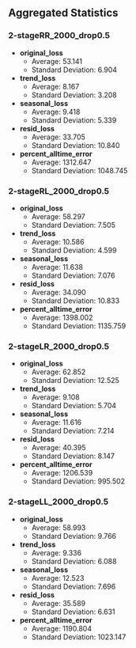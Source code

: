

## Aggregated Statistics

### 2-stageRR_2000_drop0.5

- **original_loss**
  - Average: 53.141
  - Standard Deviation: 6.904
- **trend_loss**
  - Average: 8.167
  - Standard Deviation: 3.208
- **seasonal_loss**
  - Average: 9.418
  - Standard Deviation: 5.339
- **resid_loss**
  - Average: 33.705
  - Standard Deviation: 10.840
- **percent_alltime_error**
  - Average: 1312.647
  - Standard Deviation: 1048.745

### 2-stageRL_2000_drop0.5

- **original_loss**
  - Average: 58.297
  - Standard Deviation: 7.505
- **trend_loss**
  - Average: 10.586
  - Standard Deviation: 4.599
- **seasonal_loss**
  - Average: 11.638
  - Standard Deviation: 7.076
- **resid_loss**
  - Average: 34.090
  - Standard Deviation: 10.833
- **percent_alltime_error**
  - Average: 1398.002
  - Standard Deviation: 1135.759

### 2-stageLR_2000_drop0.5

- **original_loss**
  - Average: 62.852
  - Standard Deviation: 12.525
- **trend_loss**
  - Average: 9.108
  - Standard Deviation: 5.704
- **seasonal_loss**
  - Average: 11.616
  - Standard Deviation: 7.214
- **resid_loss**
  - Average: 40.395
  - Standard Deviation: 8.147
- **percent_alltime_error**
  - Average: 1206.539
  - Standard Deviation: 995.502

### 2-stageLL_2000_drop0.5

- **original_loss**
  - Average: 58.993
  - Standard Deviation: 9.766
- **trend_loss**
  - Average: 9.336
  - Standard Deviation: 6.088
- **seasonal_loss**
  - Average: 12.523
  - Standard Deviation: 7.696
- **resid_loss**
  - Average: 35.589
  - Standard Deviation: 6.631
- **percent_alltime_error**
  - Average: 1190.804
  - Standard Deviation: 1023.147

